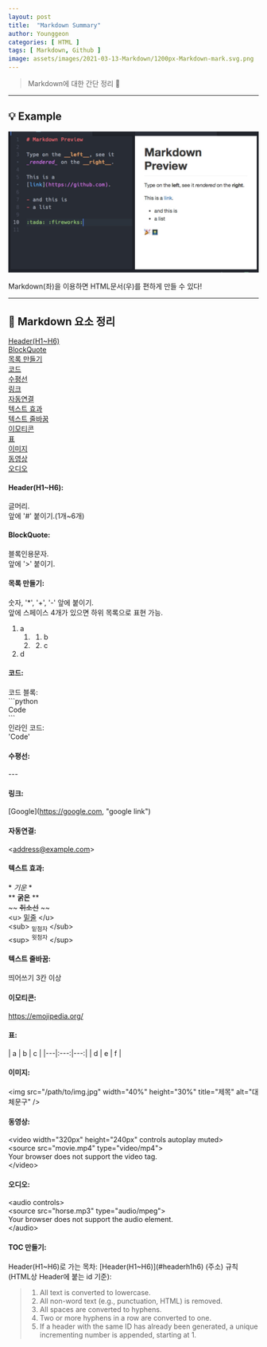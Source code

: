 ```yaml
---
layout: post
title:  "Markdown Summary"
author: Younggeon
categories: [ HTML ]
tags: [ Markdown, Github ]
image: assets/images/2021-03-13-Markdown/1200px-Markdown-mark.svg.png
---
```


> Markdown에 대한 간단 정리 👻

---

## 💡 Example

<img src="/assets/images/2021-03-13-Markdown/Markdown_Example.jpg" title="markdown example" alt="markdown example" />

Markdown(좌)을 이용하면 HTML문서(우)를 편하게 만들 수 있다!

---

## 📌 Markdown 요소 정리

[Header(H1~H6)](#headerh1h6)   
[BlockQuote](#blockquote)   
[목록 만들기](#목록-만들기)   
[코드](#코드)   
[수평선](#수평선)   
[링크](#링크)   
[자동연결](#자동연결)   
[텍스트 효과](#텍스트-효과)   
[텍스트 줄바꿈](#텍스트-줄바꿈)   
[이모티콘](#이모티콘)   
[표](#표)   
[이미지](#이미지)   
[동영상](#동영상)   
[오디오](#오디오)   

#### Header(H1~H6):
글머리.   
앞에 '#' 붙이기.(1개~6개)

#### BlockQuote:
블록인용문자.   
앞에 '>' 붙이기.

#### 목록 만들기:
숫자, '*', '+', '-' 앞에 붙이기.   
앞에 스페이스 4개가 있으면 하위 목록으로 표현 가능.   
1. a
    1. 1. b
    1. 2. c
2. d

#### 코드:
코드 블록:   
\`\`\`python   
Code   
\`\`\`   
인라인 코드:   
\'Code\'

#### 수평선:
\-\-\-

#### 링크:
\[Google\]\(https://google.com, "google link"\)

#### 자동연결:
\<address@example.com\>

#### 텍스트 효과:
\* *기운* \*   
\*\* **굵은** \*\*   
\~\~ ~~취소선~~ \~\~   
\<u\> <u>밑줄</u> \</u\>   
\<sub\> <sub>밑첨자</sub> \</sub\>   
\<sup\> <sup>윗첨자</sup> \</sup\>   

#### 텍스트 줄바꿈:
띄어쓰기 3칸 이상

#### 이모티콘:
https://emojipedia.org/

#### 표:
\| a \| b \| c \|
\|\---\|\:\---\:\|\---\:\|
\| d \| e \| f \|

#### 이미지:
\<img src="/path/to/img.jpg" width="40%" height="30%" title="제목" alt="대체문구" /\>

#### 동영상:
\<video width="320px" height="240px" controls autoplay muted\>   
  \<source src="movie.mp4" type="video/mp4"\>   
Your browser does not support the video tag.   
\</video\>   

#### 오디오:
\<audio controls\>   
  \<source src="horse.mp3" type="audio/mpeg"\>   
Your browser does not support the audio element.   
\</audio\>

#### TOC 만들기:
Header(H1~H6)로 가는 목차: \[Header\(H1~H6\)\]\(#headerh1h6\)
\(주소\) 규칙(HTML상 Header에 붙는 id 기준):    
> 1. All text is converted to lowercase.
> 2. All non-word text (e.g., punctuation, HTML) is removed.
> 3. All spaces are converted to hyphens.
> 4. Two or more hyphens in a row are converted to one.
> 5. If a header with the same ID has already been generated, a unique incrementing number is appended, starting at 1.
